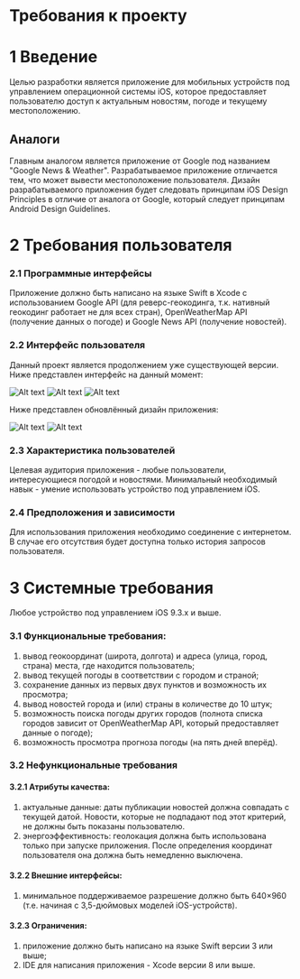 # Требования к проекту

# 1 Введение

Целью разработки является приложение для мобильных устройств под управлением операционной системы iOS, которое предоставляет пользователю доступ к актуальным новостям, погоде и текущему местоположению.

## Аналоги

Главным аналогом является приложение от Google под названием "Google News & Weather". Разрабатываемое приложение отличается тем, что может вывести местоположение пользователя. Дизайн разрабатываемого приложения будет следовать принципам iOS Design Principles в отличие от аналога от Google, который следует принципам Android Design Guidelines.

# 2 Требования пользователя
### 2.1 Программные интерфейсы

Приложение должно быть написано на языке Swift в Xcode с использованием Google API (для реверс-геокодинга, т.к. нативный геокодинг работает не для всех стран), OpenWeatherMap API (получение данных о погоде) и Google News API (получение новостей).

### 2.2 Интерфейс пользователя

Данный проект является продолжением уже существующей версии. Ниже представлен интерфейс на данный момент:

![Alt text](AppScreenShots/MainScreen.png "Главный экран")
![Alt text](AppScreenShots/HistoryScreen.png "История погоды")
![Alt text](AppScreenShots/OpenedHistory.png "Просмотр истории")

Ниже представлен обновлённый дизайн приложения:

![Alt text](AppScreenShots/WeatherSearch.png "Поиск погоды")
![Alt text](AppScreenShots/News.png "Новости")

### 2.3 Характеристика пользователей

Целевая аудитория приложения - любые пользователи, интересующиеся погодой и новостями.
Минимальный необходимый навык - умение использовать устройство под управлением iOS.

### 2.4 Предположения и зависимости

Для использования приложения необходимо соединение с интернетом. В случае его отсутствия будет доступна только история запросов пользователя.

# 3 Системные требования

Любое устройство под управлением iOS 9.3.x и выше.

### 3.1 Функциональные требования:

1. вывод геокоординат (широта, долгота) и адреса (улица, город, страна) места, где находится пользователь;
2. вывод текущей погоды в соответствии с городом и страной;
3. сохранение данных из первых двух пунктов и возможность их просмотра;
4. вывод новостей города и (или) страны в количестве до 10 штук;
5. возможность поиска погоды других городов (полнота списка городов зависит от OpenWeatherMap API, который предоставляет данные о погоде);
6. возможность просмотра прогноза погоды (на пять дней вперёд).


### 3.2 Нефункциональные требования
#### 3.2.1 Атрибуты качества:
1. актуальные данные: даты публикации новостей должна совпадать с текущей датой. Новости, которые не подпадают под этот критерий, не должны быть показаны пользователю.
2. энергоэффективность: геолокация должна быть использована только при запуске приложения. После определения координат пользователя она должна быть немедленно выключена.
#### 3.2.2 Внешние интерфейсы:
1. минимальное поддерживаемое разрешение должно быть 640×960 (т.е. начиная с 3,5-дюймовых моделей iOS-устройств).
#### 3.2.3 Ограничения:
1. приложение должно быть написано на языке Swift версии 3 или выше;
2. IDE для написания приложения - Xcode версии 8 или выше.
